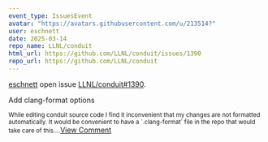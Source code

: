 ```yaml
---
event_type: IssuesEvent
avatar: "https://avatars.githubusercontent.com/u/213514?"
user: eschnett
date: 2025-03-14
repo_name: LLNL/conduit
html_url: https://github.com/LLNL/conduit/issues/1390
repo_url: https://github.com/LLNL/conduit
---
```


<a href='https://github.com/eschnett' target='_blank'>eschnett</a> open issue <a href='https://github.com/LLNL/conduit/issues/1390' target='_blank'>LLNL/conduit#1390</a>.

<p>Add clang-format options</p><small>While editing conduit source code I find it inconvenient that my changes are not formatted automatically. It would be convenient to have a `.clang-format` file in the repo that would take care of this....</small><a href='https://github.com/LLNL/conduit/issues/1390' target='_blank'>View Comment</a>